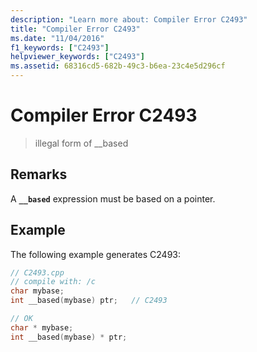 ```yaml
---
description: "Learn more about: Compiler Error C2493"
title: "Compiler Error C2493"
ms.date: "11/04/2016"
f1_keywords: ["C2493"]
helpviewer_keywords: ["C2493"]
ms.assetid: 68316cd5-682b-49c3-b6ea-23c4e5d296cf
---
```

# Compiler Error C2493

> illegal form of __based

## Remarks

A **`__based`** expression must be based on a pointer.

## Example

The following example generates C2493:

```cpp
// C2493.cpp
// compile with: /c
char mybase;
int __based(mybase) ptr;   // C2493

// OK
char * mybase;
int __based(mybase) * ptr;
```
